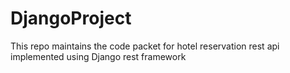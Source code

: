 # DjangoProject
This repo maintains the code packet for hotel reservation rest api implemented using Django rest framework
